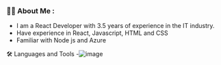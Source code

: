 ### 👩‍💻 About Me : 

- I am a React Developer with 3.5 years of experience in the IT industry.
- Have experience in React, Javascript, HTML and CSS
- Familiar with Node js and Azure

🛠 Languages and Tools
-![image](https://user-images.githubusercontent.com/111113942/184319492-50b25bd5-28ea-45f7-827d-2b6fc7e1b785.png)


<!--
**SangeethaKaruthodi/SangeethaKaruthodi** is a ✨ _special_ ✨ repository because its `README.md` (this file) appears on your GitHub profile.

Here are some ideas to get you started:

- 🔭 I’m currently working on ...
- 🌱 I’m currently learning ...
- 👯 I’m looking to collaborate on ...
- 🤔 I’m looking for help with ...
- 💬 Ask me about ...
- 📫 How to reach me: ...
- 😄 Pronouns: ...
- ⚡ Fun fact: ...
-->
